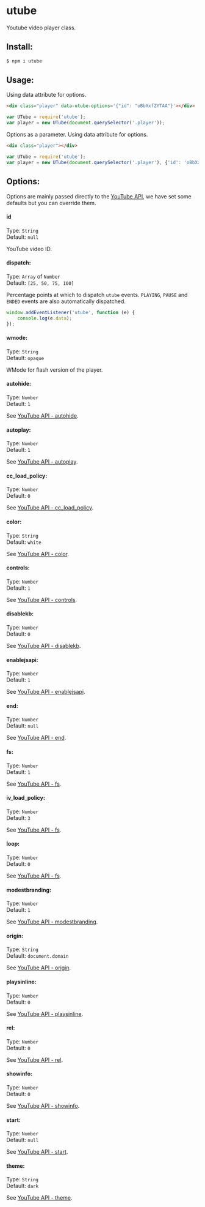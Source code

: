 # utube
Youtube video player class.

## Install:
```bash
$ npm i utube
```

## Usage:
Using data attribute for options.
```html
<div class="player" data-utube-options='{"id": "oBbXxfZYTAA"}'></div>
```
```js
var UTube = require('utube');
var player = new UTube(document.querySelector('.player'));
```
Options as a parameter.
Using data attribute for options.
```html
<div class="player"></div>
```
```js
var UTube = require('utube');
var player = new UTube(document.querySelector('.player'), {'id': 'oBbXxfZYTAA'});
```

## Options:
Options are mainly passed directly to the [YouTube API](https://developers.google.com/youtube/player_parameters#Parameters), we have set some defaults but you can override them.

#### id
Type: `String`  
Default: `null`

YouTube video ID.

#### dispatch: 
Type: `Array` of `Number`  
Default: `[25, 50, 75, 100]`

Percentage points at which to dispatch `utube` events. `PLAYING`, `PAUSE` and `ENDED` events are also automatically dispatched.
```js
window.addEventListener('utube', function (e) {
	console.log(e.data);
});
```

#### wmode: 
Type: `String`  
Default: `opaque`

WMode for flash version of the player.

#### autohide:
Type: `Number`  
Default: `1`

See [YouTube API - autohide](https://developers.google.com/youtube/player_parameters#autohide).

#### autoplay:
Type: `Number`  
Default: `1`

See [YouTube API - autoplay](https://developers.google.com/youtube/player_parameters#autoplay).

#### cc_load_policy:
Type: `Number`  
Default: `0`

See [YouTube API - cc_load_policy](https://developers.google.com/youtube/player_parameters#cc_load_policy).

#### color:
Type: `String`  
Default: `white`

See [YouTube API - color](https://developers.google.com/youtube/player_parameters#color).

#### controls:
Type: `Number`  
Default: `1`

See [YouTube API - controls](https://developers.google.com/youtube/player_parameters#controls).

#### disablekb:
Type: `Number`  
Default: `0`

See [YouTube API - disablekb](https://developers.google.com/youtube/player_parameters#Parameters).

#### enablejsapi:
Type: `Number`  
Default: `1`

See [YouTube API - enablejsapi](https://developers.google.com/youtube/player_parameters#enablejsapi).

#### end:
Type: `Number`  
Default: `null`

See [YouTube API - end](https://developers.google.com/youtube/player_parameters#end).

#### fs:
Type: `Number`  
Default: `1`

See [YouTube API - fs](https://developers.google.com/youtube/player_parameters#fs).

#### iv_load_policy:
Type: `Number`  
Default: `3`

See [YouTube API - fs](https://developers.google.com/youtube/player_parameters#iv_load_policy).

#### loop:
Type: `Number`  
Default: `0`

See [YouTube API - fs](https://developers.google.com/youtube/player_parameters#loop).

#### modestbranding:
Type: `Number`  
Default: `1`

See [YouTube API - modestbranding](https://developers.google.com/youtube/player_parameters#modestbranding).

#### origin:
Type: `String`  
Default: `document.domain`

See [YouTube API - origin](https://developers.google.com/youtube/player_parameters#origin).

#### playsinline:
Type: `Number`  
Default: `0`

See [YouTube API - playsinline](https://developers.google.com/youtube/player_parameters#playsinline).

#### rel:
Type: `Number`  
Default: `0`

See [YouTube API - rel](https://developers.google.com/youtube/player_parameters#rel).

#### showinfo:
Type: `Number`  
Default: `0`

See [YouTube API - showinfo](https://developers.google.com/youtube/player_parameters#showinfo).

#### start:
Type: `Number`  
Default: `null`

See [YouTube API - start](https://developers.google.com/youtube/player_parameters#start).

#### theme:
Type: `String`  
Default: `dark`

See [YouTube API - theme](https://developers.google.com/youtube/player_parameters#theme).
